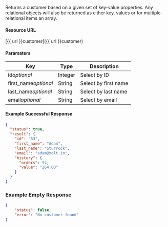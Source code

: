 <!--
@title Get single customer by criteria
@author Moltin Ltd
@description Gets a customer based on the given criteria

@sidebar 1
@family Customer
@rate No
@auth Yes
@format JSON
@http GET
@version beta
-->
Returns a customer based on a given set of key-value properties. Any relational objects will also be returned as either key, values or for multiple-relational items an array.


#### Resource URL
[{{ url }}customer]({{ url }}customer)


#### Paramaters
Key | Type | Description
--- | ---- | -----------
id*optional* | Integer | Select by ID
first_name*optional* | String | Select by first name
last_name*optional* | String | Select by last name
email*optional* | String | Select by email

<!--code-->
#### Example Successful Response
``` json
{
  "status": true,
  "result": {
    "id": "63",
    "first_name": "Adam",
    "last_name": "Sturrock",
    "email": "adam@molt.in",
    "history": {
      "orders": 94,
      "value": "264.00"
    }
  }
}
```


### Example Empty Response
``` json
{
    "status": false,
    "error": "No customer found"
}
```
<!--/code-->